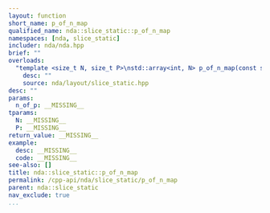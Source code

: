 ```yaml
---
layout: function
short_name: p_of_n_map
qualified_name: nda::slice_static::p_of_n_map
namespaces: [nda, slice_static]
includer: nda/nda.hpp
brief: ""
overloads:
  "template <size_t N, size_t P>\nstd::array<int, N> p_of_n_map(const std::array<int, P> & n_of_p)":
    desc: ""
    source: nda/layout/slice_static.hpp
desc: ""
params:
  n_of_p: __MISSING__
tparams:
  N: __MISSING__
  P: __MISSING__
return_value: __MISSING__
example:
  desc: __MISSING__
  code: __MISSING__
see-also: []
title: nda::slice_static::p_of_n_map
permalink: /cpp-api/nda/slice_static/p_of_n_map
parent: nda::slice_static
nav_exclude: true
...
```


